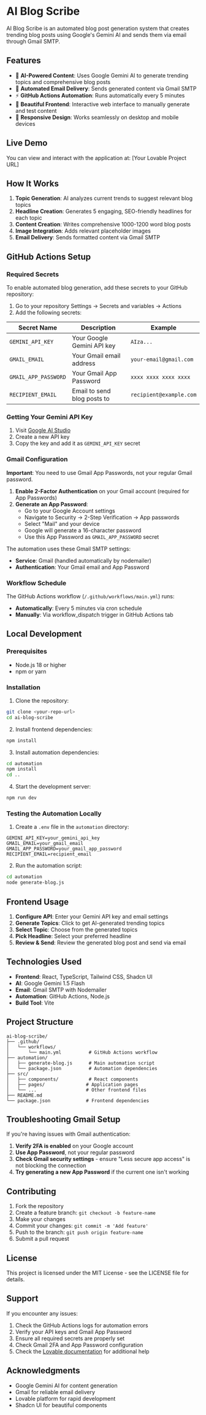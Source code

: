 

# AI Blog Scribe

AI Blog Scribe is an automated blog post generation system that creates trending blog posts using Google's Gemini AI and sends them via email through Gmail SMTP.

## Features

- 🤖 **AI-Powered Content**: Uses Google Gemini AI to generate trending topics and comprehensive blog posts
- 📧 **Automated Email Delivery**: Sends generated content via Gmail SMTP
- ⚡ **GitHub Actions Automation**: Runs automatically every 5 minutes
- 🎨 **Beautiful Frontend**: Interactive web interface to manually generate and test content
- 📱 **Responsive Design**: Works seamlessly on desktop and mobile devices

## Live Demo

You can view and interact with the application at: [Your Lovable Project URL]

## How It Works

1. **Topic Generation**: AI analyzes current trends to suggest relevant blog topics
2. **Headline Creation**: Generates 5 engaging, SEO-friendly headlines for each topic
3. **Content Creation**: Writes comprehensive 1000-1200 word blog posts
4. **Image Integration**: Adds relevant placeholder images
5. **Email Delivery**: Sends formatted content via Gmail SMTP

## GitHub Actions Setup

### Required Secrets

To enable automated blog generation, add these secrets to your GitHub repository:

1. Go to your repository Settings → Secrets and variables → Actions
2. Add the following secrets:

| Secret Name | Description | Example |
|-------------|-------------|---------|
| `GEMINI_API_KEY` | Your Google Gemini API key | `AIza...` |
| `GMAIL_EMAIL` | Your Gmail email address | `your-email@gmail.com` |
| `GMAIL_APP_PASSWORD` | Your Gmail App Password | `xxxx xxxx xxxx xxxx` |
| `RECIPIENT_EMAIL` | Email to send blog posts to | `recipient@example.com` |

### Getting Your Gemini API Key

1. Visit [Google AI Studio](https://makersuite.google.com/app/apikey)
2. Create a new API key
3. Copy the key and add it as `GEMINI_API_KEY` secret

### Gmail Configuration

**Important**: You need to use Gmail App Passwords, not your regular Gmail password.

1. **Enable 2-Factor Authentication** on your Gmail account (required for App Passwords)
2. **Generate an App Password**:
   - Go to your Google Account settings
   - Navigate to Security → 2-Step Verification → App passwords
   - Select "Mail" and your device
   - Google will generate a 16-character password
   - Use this App Password as `GMAIL_APP_PASSWORD` secret

The automation uses these Gmail SMTP settings:
- **Service**: Gmail (handled automatically by nodemailer)
- **Authentication**: Your Gmail email and App Password

### Workflow Schedule

The GitHub Actions workflow (`/.github/workflows/main.yml`) runs:
- **Automatically**: Every 5 minutes via cron schedule
- **Manually**: Via workflow_dispatch trigger in GitHub Actions tab

## Local Development

### Prerequisites

- Node.js 18 or higher
- npm or yarn

### Installation

1. Clone the repository:
```bash
git clone <your-repo-url>
cd ai-blog-scribe
```

2. Install frontend dependencies:
```bash
npm install
```

3. Install automation dependencies:
```bash
cd automation
npm install
cd ..
```

4. Start the development server:
```bash
npm run dev
```

### Testing the Automation Locally

1. Create a `.env` file in the `automation` directory:
```env
GEMINI_API_KEY=your_gemini_api_key
GMAIL_EMAIL=your_gmail_email
GMAIL_APP_PASSWORD=your_gmail_app_password
RECIPIENT_EMAIL=recipient_email
```

2. Run the automation script:
```bash
cd automation
node generate-blog.js
```

## Frontend Usage

1. **Configure API**: Enter your Gemini API key and email settings
2. **Generate Topics**: Click to get AI-generated trending topics
3. **Select Topic**: Choose from the generated topics
4. **Pick Headline**: Select your preferred headline
5. **Review & Send**: Review the generated blog post and send via email

## Technologies Used

- **Frontend**: React, TypeScript, Tailwind CSS, Shadcn UI
- **AI**: Google Gemini 1.5 Flash
- **Email**: Gmail SMTP with Nodemailer
- **Automation**: GitHub Actions, Node.js
- **Build Tool**: Vite

## Project Structure

```
ai-blog-scribe/
├── .github/
│   └── workflows/
│       └── main.yml          # GitHub Actions workflow
├── automation/
│   ├── generate-blog.js      # Main automation script
│   └── package.json          # Automation dependencies
├── src/
│   ├── components/           # React components
│   ├── pages/               # Application pages
│   └── ...                  # Other frontend files
├── README.md
└── package.json             # Frontend dependencies
```

## Troubleshooting Gmail Setup

If you're having issues with Gmail authentication:

1. **Verify 2FA is enabled** on your Google account
2. **Use App Password**, not your regular password
3. **Check Gmail security settings** - ensure "Less secure app access" is not blocking the connection
4. **Try generating a new App Password** if the current one isn't working

## Contributing

1. Fork the repository
2. Create a feature branch: `git checkout -b feature-name`
3. Make your changes
4. Commit your changes: `git commit -m 'Add feature'`
5. Push to the branch: `git push origin feature-name`
6. Submit a pull request

## License

This project is licensed under the MIT License - see the LICENSE file for details.

## Support

If you encounter any issues:

1. Check the GitHub Actions logs for automation errors
2. Verify your API keys and Gmail App Password
3. Ensure all required secrets are properly set
4. Check Gmail 2FA and App Password configuration
5. Check the [Lovable documentation](https://docs.lovable.dev/) for additional help

## Acknowledgments

- Google Gemini AI for content generation
- Gmail for reliable email delivery
- Lovable platform for rapid development
- Shadcn UI for beautiful components


